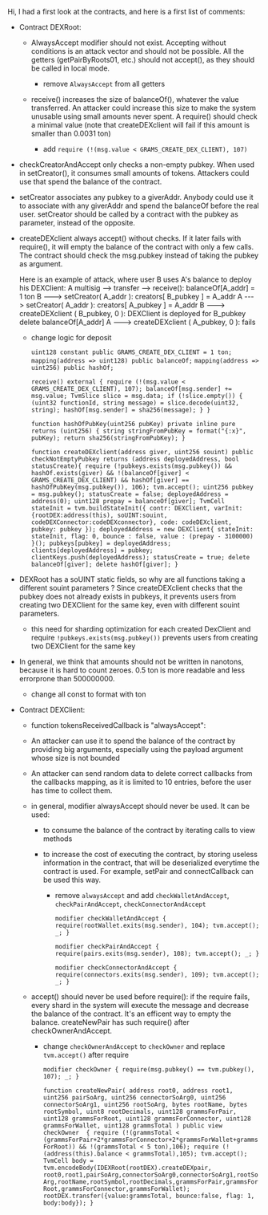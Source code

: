 Hi, I had a first look at the contracts, and here is a first list of comments:
* Contract DEXRoot:

  * AlwaysAccept modifier should not exist. Accepting without
    conditions is an attack vector and should not be possible.
    All the getters (getPairByRoots01, etc.) should not accept(),
    as they should be called in local mode.

    + remove `AlwaysAccept` from all getters

  * receive() increases the size of balanceOf(), whatever the value
    transferred. An attacker could increase this size to make the
    system unusable using small amounts never spent. A require()
    should check a minimal value (note that createDEXclient will
    fail if this amount is smaller than 0.0031 ton)

    + add `require (!(msg.value < GRAMS_CREATE_DEX_CLIENT), 107)`

 * checkCreatorAndAccept only checks a non-empty pubkey. When used
    in setCreator(), it consumes small amounts of tokens. Attackers
    could use that spend the balance of the contract.

 * setCreator associates any pubkey to a giverAddr. Anybody could use
    it to associate with any giverAddr and spend the balanceOf
    before the real user. setCreator should be called by a contract
    with the pubkey as parameter, instead of the opposite.

 * createDEXclient always accept() without checks. If it later fails
    with require(), it will empty the balance of the contract with
    only a few calls. The contract should check the msg.pubkey instead
    of taking the pubkey as argument.

    Here is an example of attack, where user B uses A's balance to deploy
    his DEXClient:
    A multisig --> transfer --> receive(): balanceOf[A_addr] = 1 ton
    B ---> setCreator( A_addr ): creators[ B_pubkey ] = A_addr
    A ---> setCreator( A_addr ): creators[ A_pubkey ] = A_addr
    B ---> createDEXclient ( B_pubkey, 0 ):
           DEXClient is deployed for B_pubkey
           delete balanceOf[A_addr]
    A ---> createDEXclient ( A_pubkey, 0 ): fails

      + change logic for deposit

          `uint128 constant public GRAMS_CREATE_DEX_CLIENT = 1 ton;`
          `mapping(address => uint128) public balanceOf;`
          `mapping(address => uint256) public hashOf;`

          `receive() external {
            require (!(msg.value < GRAMS_CREATE_DEX_CLIENT), 107);
            balanceOf[msg.sender] += msg.value;
            TvmSlice slice = msg.data;
            if (!slice.empty()) {
              (uint32 functionId, string message) = slice.decode(uint32, string);
              hashOf[msg.sender] = sha256(message);
            }
          }`

          `function hashOfPubKey(uint256 pubKey) private inline pure returns (uint256) {
            string stringFromPubKey = format("{:x}", pubKey);
            return sha256(stringFromPubKey);
          }`

          `function createDEXclient(address giver, uint256 souint) public checkNotEmptyPubkey returns (address deployedAddress, bool statusCreate){
            require (!pubkeys.exists(msg.pubkey()) && hashOf.exists(giver) && !(balanceOf[giver] < GRAMS_CREATE_DEX_CLIENT) && hashOf[giver] == hashOfPubKey(msg.pubkey()), 106);
            tvm.accept();
            uint256 pubkey = msg.pubkey();
            statusCreate = false;
            deployedAddress = address(0);
            uint128 prepay = balanceOf[giver];
            TvmCell stateInit = tvm.buildStateInit({
              contr: DEXClient,
              varInit: {rootDEX:address(this), soUINT:souint, codeDEXConnector:codeDEXconnector},
              code: codeDEXclient,
              pubkey: pubkey
            });
            deployedAddress = new DEXClient{
              stateInit: stateInit,
              flag: 0,
              bounce : false,
              value : (prepay - 3100000)
            }();
            pubkeys[pubkey] = deployedAddress;
            clients[deployedAddress] = pubkey;
            clientKeys.push(deployedAddress);
            statusCreate = true;
            delete balanceOf[giver];
            delete hashOf[giver];
          }`

 * DEXRoot has a soUINT static fields, so why are all functions
   taking a different souint parameters ? Since createDEXclient
   checks that the pubkey does not already exists in pubkeys,
   it prevents users from creating two DEXClient for the same key,
   even with different souint parameters.

   + this need for sharding optimization for each created DexClient and require `!pubkeys.exists(msg.pubkey())` prevents users from creating two DEXClient for the same key

 * In general, we think that amounts should not be written in
   nanotons, because it is hard to count zeroes. 0.5 ton is
   more readable and less errorprone than 500000000.

   + change all const to format with ton

* Contract DEXClient:
  * function tokensReceivedCallback is "alwaysAccept":

   * An attacker can use it to spend the balance of the contract
     by providing big arguments, especially using the payload
     argument whose size is not bounded


   * An attacker can send random data to delete correct callbacks
     from the callbacks mapping, as it is limited to 10 entries,
     before the user has time to collect them.

   * in general, modifier alwaysAccept should never be used. It can be
      used:
      * to consume the balance of the contract by iterating calls to
        view methods
      * to increase the cost of executing the contract, by storing
        useless information in the contract, that will be deserialized
        everytime the contract is used. For example, setPair and
        connectCallback can be used this way.


         + remove `alwaysAccept` and add  `checkWalletAndAccept`, `checkPairAndAccept`, `checkConnectorAndAccept`

           `modifier checkWalletAndAccept {
             require(rootWallet.exits(msg.sender), 104);
             tvm.accept();
             _;
           }`

           `modifier checkPairAndAccept {
             require(pairs.exits(msg.sender), 108);
             tvm.accept();
             _;
           }`

           `modifier checkConnectorAndAccept {
             require(connectors.exits(msg.sender), 109);
             tvm.accept();
             _;
           }`


  * accept() should never be used before require(): if the require
    fails, every shard in the system will execute the message and
    decrease the balance of the contract. It's an efficent way to
    empty the balance.  createNewPair has such require() after
    checkOwnerAndAccept.

    + change `checkOwnerAndAccept` to `checkOwner` and replace `tvm.accept()` after require

      `modifier checkOwner {
        require(msg.pubkey() == tvm.pubkey(), 107);
        _;
      }`

      `function createNewPair(
        address root0,
        address root1,
        uint256 pairSoArg,
        uint256 connectorSoArg0,
        uint256 connectorSoArg1,
        uint256 rootSoArg,
        bytes rootName,
        bytes rootSymbol,
        uint8 rootDecimals,
        uint128 grammsForPair,
        uint128 grammsForRoot,
        uint128 grammsForConnector,
        uint128 grammsForWallet,
        uint128 grammsTotal
      ) public view checkOwner  {
        require (!(grammsTotal < (grammsForPair+2*grammsForConnector+2*grammsForWallet+grammsForRoot)) && !(grammsTotal < 5 ton),106);
        require (!(address(this).balance < grammsTotal),105);
        tvm.accept();
        TvmCell body = tvm.encodeBody(IDEXRoot(rootDEX).createDEXpair, root0,root1,pairSoArg,connectorSoArg0,connectorSoArg1,rootSoArg,rootName,rootSymbol,rootDecimals,grammsForPair,grammsForRoot,grammsForConnector,grammsForWallet);
        rootDEX.transfer({value:grammsTotal, bounce:false, flag: 1, body:body});
      }`
